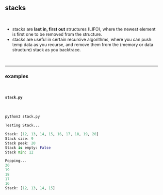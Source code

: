 ## stacks 


<br>

* stacks are **last in, first out** structures (LIFO), where the newest element is first one to be removed from the structure.
* stacks are useful in certain recursive algorithms, where you can push temp data as you recurse, and remove them from the (memory or data structure) stack as you backtrace.


<br>

---

### examples

<br>

#### `stack.py`

<br>

```python
python3 stack.py

Testing Stack...

Stack: [12, 13, 14, 15, 16, 17, 18, 19, 20]
Stack size: 9
Stack peek: 20
Stack is empty: False
Stack min: 12

Popping...
20
19
18
17
16
Stack: [12, 13, 14, 15]
```
